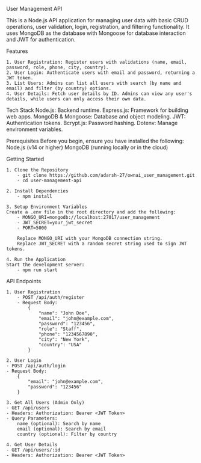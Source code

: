 User Management API

This is a Node.js API application for managing user data with basic CRUD operations, user validation, login, registration, and filtering functionality. It uses MongoDB as the database with Mongoose for database interaction and JWT for authentication.

Features

    1. User Registration: Register users with validations (name, email, password, role, phone, city, country).
    2. User Login: Authenticate users with email and password, returning a JWT token.
    3. List Users: Admins can list all users with search (by name and email) and filter (by country) options.
    4. User Details: Fetch user details by ID. Admins can view any user's details, while users can only access their own data.

Tech Stack
Node.js: Backend runtime.
Express.js: Framework for building web apps.
MongoDB & Mongoose: Database and object modeling.
JWT: Authentication tokens.
Bcrypt.js: Password hashing.
Dotenv: Manage environment variables.

Prerequisites
Before you begin, ensure you have installed the following:
Node.js (v14 or higher)
MongoDB (running locally or in the cloud)

Getting Started

    1. Clone the Repository
        - git clone https://github.com/adarsh-27/ownai_user_management.git
        - cd user-management-api

    2. Install Dependencies
        - npm install

    3. Setup Environment Variables
    Create a .env file in the root directory and add the following:
        - MONGO_URI=mongodb://localhost:27017/user_management
        - JWT_SECRET=your_jwt_secret
        - PORT=5000

        Replace MONGO_URI with your MongoDB connection string.
        Replace JWT_SECRET with a random secret string used to sign JWT tokens.

    4. Run the Application
    Start the development server:
        - npm run start

API Endpoints

    1. User Registration
        - POST /api/auth/register
        - Request Body:
            {
                "name": "John Doe",
                "email": "john@example.com",
                "password": "123456",
                "role": "Staff",
                "phone": "1234567890",
                "city": "New York",
                "country": "USA"
            }

    2. User Login
    - POST /api/auth/login
    - Request Body:
        {
            "email": "john@example.com",
            "password": "123456"
        }

    3. Get All Users (Admin Only)
    - GET /api/users
    - Headers: Authorization: Bearer <JWT Token>
    - Query Parameters:
        name (optional): Search by name
        email (optional): Search by email
        country (optional): Filter by country

    4. Get User Details
    - GET /api/users/:id
    - Headers: Authorization: Bearer <JWT Token>
